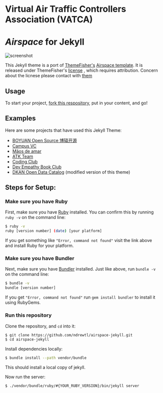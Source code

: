 # Virtual Air Traffic Controllers Association (VATCA)

# _Airspace_ for Jekyll
![screenshot](screenshots/home.png "Description goes here")

This Jekyll theme is a port of [ThemeFisher's](https://themefisher.com) [Airspace template](https://themefisher.com/products/airspace-free-bootstrap-website-template/). It is released under ThemeFisher's [license](https://themefisher.com/license) , which requires attribution. Concern about the licnese please contact with [them](mailto:themefisher@gmail.com)

## Usage
To start your project, [fork this respository](https://github.com/ndrewtl/airspace-jekyll/fork), put in your content, and go!

## Examples
Here are some projects that have used this Jekyll Theme:
* [BOYUAN Open Source 博辕开源](https://boyuanitsm.github.io)
* [Campus VC](https://mrchildneo.github.io/mrchildneo/)
* [Mãos de amar](https://www.maosdeamar.com.br/)
* [ATK Team](http://www.atksec.com/)
* [Coding Club](https://ourcodingclub.github.io/)
* [Dev Empathy Book Club](http://www.devempathybook.club/)
* [DKAN Open Data Catalog](http://getdkan.com) (modified version of this theme)

## Steps for Setup:

### Make sure you have Ruby

First, make sure you have [Ruby](https://www.ruby-lang.org/en/) installed. You can confirm this by running `ruby -v` on the command line:

```sh
$ ruby -v
ruby [version number] (date) [your platform]
```

If you get something like `"Error, command not found"` visit the link above and
install Ruby for your platform.


### Make sure you have Bundler

Next, make sure you have [Bundler](https://bundler.io) installed. Just like
above, run `bundle -v` on the command line:

```sh
$ bundle -v
bundle [version number]
```

If you get `"Error, command not found"` run `gem install bundler` to install it
using RubyGems.

### Run this repository

Clone the repository, and `cd` into it:
```sh
$ git clone https://github.com/ndrewtl/airspace-jekyll.git
$ cd airspace-jekyll
```

Install dependencies locally:
```sh
$ bundle install --path vendor/bundle
```

This should install a local copy of jekyll.

Now run the server:
```sh
$ ./vendor/bundle/ruby/#{YOUR_RUBY_VERSION}/bin/jekyll server
```
